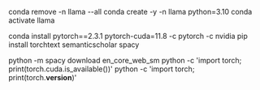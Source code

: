 conda remove -n llama --all
conda create -y -n llama python=3.10
conda activate llama

<!--
  we must use tourch 2.3.1 as torchtext is depricated and needs to be refactored
 -->
conda install pytorch==2.3.1 pytorch-cuda=11.8 -c pytorch -c nvidia
pip install torchtext semanticscholar spacy

python -m spacy download en_core_web_sm
python -c 'import torch; print(torch.cuda.is_available())'
python -c 'import torch; print(torch.__version__)'
